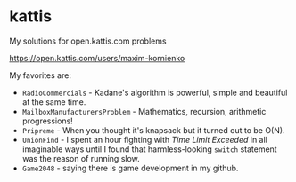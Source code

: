 # kattis
My solutions for open.kattis.com problems

https://open.kattis.com/users/maxim-kornienko

My favorites are:
* `RadioCommercials` - Kadane's algorithm is powerful, simple and beautiful at the same time.
* `MailboxManufacturersProblem` - Mathematics, recursion, arithmetic progressions!
* `Pripreme` - When you thought it's knapsack but it turned out to be O(N).
* `UnionFind` - I spent an hour fighting with _Time Limit Exceeded_ in all imaginable ways until I found that harmless-looking `switch` statement was the reason of running slow.
* `Game2048` - saying there is game development in my github. 
